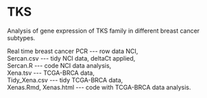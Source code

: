 # TKS
Analysis of gene expression of TKS family in different breast cancer subtypes.

Real time breast cancer PCR --- row data NCI,    
Sercan.csv --- tidy NCI data, deltaCt applied,     
Sercan.R --- code NCI data analysis,    
Xena.tsv --- TCGA-BRCA data,    
Tidy_Xena.csv --- tidy TCGA-BRCA data,    
Xenas.Rmd, Xenas.html --- code with TCGA-BRCA data analysis.
